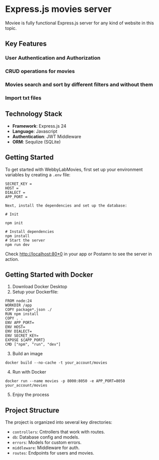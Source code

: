 # Express.js movies server

Moviee is fully functional Express.js server for any kind of website in this topic.

## Key Features

### User Authentication and Authorization

### CRUD operations for movies

### Movies search and sort by different filters and without them

### Import txt files

## Technology Stack

- **Framework**: Express.js 24
- **Language**: Javascript
- **Authentication**: JWT Middleware
- **ORM**: Sequlize (SQLite)

## Getting Started

To get started with WebbyLabMovies, first set up your environment variables by creating a `.env` file:

```env
SECRET_KEY = 
HOST = 
DIALECT = 
APP_PORT = 

Next, install the dependencies and set up the database:

# Init

npm init

# Install dependencies
npm install
# Start the server
npm run dev
```

Check [http://localhost:80*0](http://localhost:80*0) in your app or Postamn to see the server in action.

## Getting Started with Docker

1. Download Docker Desktop
2. Setup your Dockerfile:
```
FROM node:24
WORKDIR /app
COPY package*.json ./
RUN npm install
COPY . .
ENV APP_PORT=
ENV HOST=
ENV DIALECT=
ENV SECRET_KEY=
EXPOSE ${APP_PORT}
CMD ["npm", "run", "dev"]
```
3. Build an image
```
docker build --no-cache -t your_account/movies
```
4. Run with Docker
```
docker run --name movies -p 8000:8050 -e APP_PORT=8050 your_account/movies
```
5. Enjoy the process

## Project Structure

The project is organized into several key directories:

- `controllers`: Cntrollers that work with routes.
- `db`: Database config and models.
- `errors`: Models for custom errors.
- `middleware`: Middleware for auth.
- `routes`: Endpoints for users and movies.
